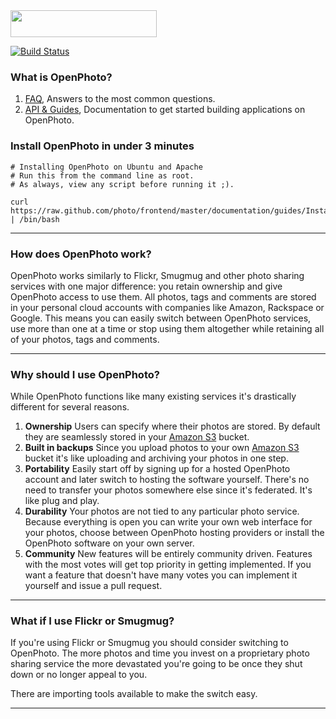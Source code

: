 <img src="frontend/raw/master/files/creative/logo.png" style="width:234px; height:43px; margin:auto;">

[![Build Status](https://secure.travis-ci.org/openphoto/frontend.png)](http://travis-ci.org/openphoto/frontend)

### What is OpenPhoto?

1.  [FAQ](http://theopenphotoproject.org/documentation/faq/Faq), Answers to the most common questions.
1.  [API &amp; Guides](http://theopenphotoproject.org/documentation), Documentation to get started building applications on OpenPhoto.

### Install OpenPhoto in under 3 minutes

    # Installing OpenPhoto on Ubuntu and Apache
    # Run this from the command line as root.
    # As always, view any script before running it ;).

    curl https://raw.github.com/photo/frontend/master/documentation/guides/InstallationUbuntuApache.sh | /bin/bash

----------------------------------------

### How does OpenPhoto work?

OpenPhoto works similarly to Flickr, Smugmug and other photo sharing services with one major difference: you retain ownership and give OpenPhoto access to use them.
All photos, tags and comments are stored in your personal cloud accounts with companies like Amazon, Rackspace or Google.
This means you can easily switch between OpenPhoto services, use more than one at a time or stop using them altogether while retaining all of your photos, tags and comments.

----------------------------------------

### Why should I use OpenPhoto?

While OpenPhoto functions like many existing services it's drastically different for several reasons.

1.  **Ownership**
    Users can specify where their photos are stored. By default they are seamlessly stored in your [Amazon S3][s3] bucket.
1.  **Built in backups**
    Since you upload photos to your own [Amazon S3][s3] bucket it's like uploading and archiving your photos in one step.
1.  **Portability**
    Easily start off by signing up for a hosted OpenPhoto account and later switch to hosting the software yourself. There's no need to transfer your photos somewhere else since it's federated. It's like plug and play.
1.  **Durability**
    Your photos are not tied to any particular photo service. Because everything is open you can write your own web interface for your photos, choose between OpenPhoto hosting providers or install the OpenPhoto software on your own server.
1.  **Community**
    New features will be entirely community driven. Features with the most votes will get top priority in getting implemented. If you want a feature that doesn't have many votes you can implement it yourself and issue a pull request.

----------------------------------------

### What if I use Flickr or Smugmug?

If you're using Flickr or Smugmug you should consider switching to OpenPhoto.
The more photos and time you invest on a proprietary photo sharing service the more devastated you're going to be once they shut down or no longer appeal to you.

There are importing tools available to make the switch easy.

----------------------------------------

[aws]: http://aws.amazon.com/
[s3]: http://aws.amazon.com/s3/
[simpledb]: http://aws.amazon.com/simpledb/
